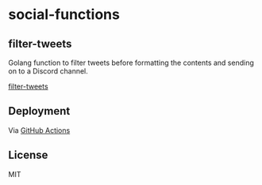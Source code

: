 # social-functions

## filter-tweets

Golang function to filter tweets before formatting the contents and sending on to a Discord channel.

[filter-tweets](/filter-tweets)

## Deployment

Via [GitHub Actions](/.github/workflows/)

## License

MIT
